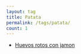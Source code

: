 ```yaml
---
layout: tag
title: Patata
permalink: /tags/patata/
count: 1
---
```


- [Huevos rotos con jamon](https://fblupi.github.io/lacocinadelupi/2022/12/30/huevos-rotos-con-jamon/)
